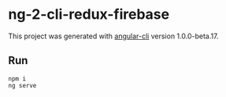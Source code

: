 # ng-2-cli-redux-firebase

This project was generated with [angular-cli](https://github.com/angular/angular-cli) version 1.0.0-beta.17.

## Run
```
npm i
ng serve
```
